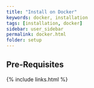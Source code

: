 ```yaml
---
title: "Install on Docker"
keywords: docker, installation
tags: [installation, docker]
sidebar: user_sidebar
permalink: docker.html
folder: setup
---
```


## Pre-Requisites

{% include links.html %}
